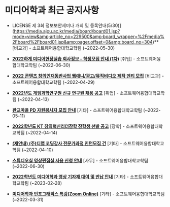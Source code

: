 # 미디어학과 최근 공지사항

* LICENSE 제 3회 정보보안세미나 개최 및 등록안내(5/30)](https://media.ajou.ac.kr/media/board/board01.jsp?mode=view&amp;article_no=229500&amp;board_wrapper=%2Fmedia%2Fboard%2Fboard01.jsp&amp;pager.offset=0&amp;board_no=304)**
 [비교과] - 소프트웨어융합대학교학팀 (~2022-05-30)

* **[2022하계 미디어현장실습 회사정보 - 학생모집 안내 (1차)](https://media.ajou.ac.kr/media/board/board01.jsp?mode=view&amp;article_no=229480&amp;board_wrapper=%2Fmedia%2Fboard%2Fboard01.jsp&amp;pager.offset=0&amp;board_no=304)**
 [취업] - 소프트웨어융합대학교학팀 (~2022-06-30)

* **[2022 콘텐츠 창의인재동반사업 웹애니/광고/뮤직비디오 제작 멘티 모집](https://media.ajou.ac.kr/media/board/board01.jsp?mode=view&amp;article_no=229322&amp;board_wrapper=%2Fmedia%2Fboard%2Fboard01.jsp&amp;pager.offset=0&amp;board_no=304)**
 [비교과] - 소프트웨어융합대학교학팀 (~2022-04-29)

* **[2022년도 게임과학연구원 신규 연구원 채용 공고](https://media.ajou.ac.kr/media/board/board01.jsp?mode=view&amp;article_no=229117&amp;board_wrapper=%2Fmedia%2Fboard%2Fboard01.jsp&amp;pager.offset=0&amp;board_no=304)**
 [취업] - 소프트웨어융합대학교학팀 (~2022-04-13)

* **[판교마을 PD 자원봉사자 모집 안내](https://media.ajou.ac.kr/media/board/board01.jsp?mode=view&amp;article_no=229116&amp;board_wrapper=%2Fmedia%2Fboard%2Fboard01.jsp&amp;pager.offset=0&amp;board_no=304)**
 [기타] - 소프트웨어융합대학교학팀 (~2022-05-11)

* **[2022학년도 KT 창의혁신리더장학 장학생 선발 공고](https://media.ajou.ac.kr/media/board/board01.jsp?mode=view&amp;article_no=229092&amp;board_wrapper=%2Fmedia%2Fboard%2Fboard01.jsp&amp;pager.offset=0&amp;board_no=304)**
 [장학] - 소프트웨어융합대학교학팀 (~2022-04-14)

* **[(재안내) (주)디랩 코딩강사 전문가과정 인턴모집 건](https://media.ajou.ac.kr/media/board/board01.jsp?mode=view&amp;article_no=228942&amp;board_wrapper=%2Fmedia%2Fboard%2Fboard01.jsp&amp;pager.offset=0&amp;board_no=304)**
 [기타] - 소프트웨어융합대학교학팀 (~2022-04-10)

* **[스튜디오실 영상편집실 사용 신청 안내](https://media.ajou.ac.kr/media/board/board01.jsp?mode=view&amp;article_no=228921&amp;board_wrapper=%2Fmedia%2Fboard%2Fboard01.jsp&amp;pager.offset=0&amp;board_no=304)**
 [사무] - 소프트웨어융합대학교학팀 (~2022-06-30)

* **[2022학년도 미디어학과 영상 기자재 대여 및 반납 안내](https://media.ajou.ac.kr/media/board/board01.jsp?mode=view&amp;article_no=228874&amp;board_wrapper=%2Fmedia%2Fboard%2Fboard01.jsp&amp;pager.offset=0&amp;board_no=304)**
 [기타] - 소프트웨어융합대학교학팀 (~2023-02-28)

* **[미디어학과 인포그래픽스 특강(Zoom Online)](https://media.ajou.ac.kr/media/board/board01.jsp?mode=view&amp;article_no=228852&amp;board_wrapper=%2Fmedia%2Fboard%2Fboard01.jsp&amp;pager.offset=0&amp;board_no=304)**
 [기타] - 소프트웨어융합대학교학팀 (~2022-03-31)
